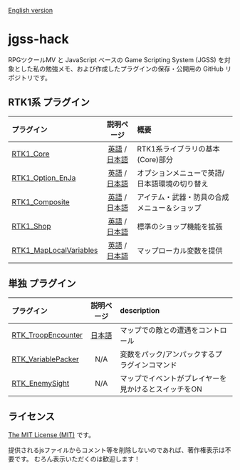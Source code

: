 [English version](README.md)

# jgss-hack

RPGツクールMV と JavaScript ベースの Game Scripting System (JGSS) を対象とした私の勉強メモ、および作成したプラグインの保存・公開用の GitHub リポジトリです。

## RTK1系 プラグイン

| プラグイン | 説明ページ | 概要 |
|:-----------|:-----------:|:-------------|
| [RTK1_Core](RTK1_Core.js) | [英語](RTK1_Core.md) / [日本語](RTK1_Core.ja.md) | RTK1系ライブラリの基本(Core)部分 |
| [RTK1_Option_EnJa](RTK1_Option_EnJa.js) | [英語](RTK1_Option_EnJa.md) / [日本語](RTK1_Option_EnJa.ja.md) | オプションメニューで英語/日本語環境の切り替え |
| [RTK1_Composite](RTK1_Composite.js) | [英語](RTK1_Composite.md) / [日本語](RTK1_Composite.ja.md) | アイテム・武器・防具の合成メニュー＆ショップ |
| [RTK1_Shop](RTK1_Shop.js) | [英語](RTK1_Shop.md) / [日本語](RTK1_Shop.ja.md) | 標準のショップ機能を拡張 |
| [RTK1_MapLocalVariables](RTK1_MapLocalVariables.js) | [英語](RTK1_MapLocalVariables.md) / [日本語](RTK1_MapLocalVariables.ja.md) | マップローカル変数を提供 |

## 単独 プラグイン

| プラグイン | 説明ページ | description |
|:-----------|:-----------:|:-------------|
| [RTK_TroopEncounter](RTK_TroopEncounter.js) | [日本語](RTK_TroopEncounter.ja.md) | マップでの敵との遭遇をコントロール |
| [RTK_VariablePacker](RTK_VariablePacker.js) | N/A | 変数をパック/アンパックするプラグインコマンド |
| [RTK_EnemySight](RTK_EnemySight.js) | N/A | マップでイベントがプレイヤーを見かけるとスイッチをON |

## ライセンス

[The MIT License (MIT)](https://opensource.org/licenses/mit-license.php) です。

提供されるjsファイルからコメント等を削除しないのであれば、著作権表示は不要です。 むろん表示いただくのは歓迎します！
